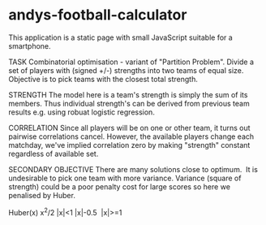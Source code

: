 # andys-football-calculator
This application is a static page with small JavaScript suitable for a smartphone.

TASK
Combinatorial optimisation - variant of "Partition Problem".
Divide a set of players with (signed +/-) strengths into two teams of equal size.
Objective is to pick teams with the closest total strength.

STRENGTH
The model here is a team's strength is simply the sum of its members.
Thus individual strength's can be derived from previous team results e.g. using robuat logistic regression.

CORRELATION
Since all players will be on one or other team, it turns out pairwise correlations cancel.
However, the available players change each matchday, we've implied correlation zero
by making "strength" constant regardless of available set.

SECONDARY OBJECTIVE
There are many solutions close to optimum.  It is undesirable to pick one team with more variance.
Variance (square of strength) could be a poor penalty cost for large scores so here we penalised by Huber.

Huber(x)
x<sup>2</sup>/2 |x|&lt;1
|x|-0.5  |x|&gt;=1
